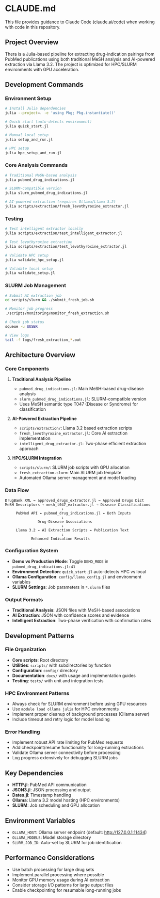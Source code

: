 # CLAUDE.md

This file provides guidance to Claude Code (claude.ai/code) when working with code in this repository.

## Project Overview

Thera is a Julia-based pipeline for extracting drug-indication pairings from PubMed publications using both traditional MeSH analysis and AI-powered extraction via Llama 3.2. The project is optimized for HPC/SLURM environments with GPU acceleration.

## Development Commands

### Environment Setup
```bash
# Install Julia dependencies
julia --project=. -e 'using Pkg; Pkg.instantiate()'

# Quick start (auto-detects environment)
julia quick_start.jl

# Manual local setup
julia setup_and_run.jl

# HPC setup
julia hpc_setup_and_run.jl
```

### Core Analysis Commands
```bash
# Traditional MeSH-based analysis
julia pubmed_drug_indications.jl

# SLURM-compatible version
julia slurm_pubmed_drug_indications.jl

# AI-powered extraction (requires Ollama/Llama 3.2)
julia scripts/extraction/fresh_levothyroxine_extractor.jl
```

### Testing
```bash
# Test intelligent extractor locally
julia scripts/extraction/test_intelligent_extractor.jl

# Test levothyroxine extraction
julia scripts/extraction/test_levothyroxine_extractor.jl

# Validate HPC setup
julia validate_hpc_setup.jl

# Validate local setup  
julia validate_setup.jl
```

### SLURM Job Management
```bash
# Submit AI extraction job
cd scripts/slurm && ./submit_fresh_job.sh

# Monitor job progress
./scripts/monitoring/monitor_fresh_extraction.sh

# Check job status
squeue -u $USER

# View logs
tail -f logs/fresh_extraction_*.out
```

## Architecture Overview

### Core Components

1. **Traditional Analysis Pipeline**
   - `pubmed_drug_indications.jl`: Main MeSH-based drug-disease analysis
   - `slurm_pubmed_drug_indications.jl`: SLURM-compatible version
   - Uses MeSH semantic type T047 (Disease or Syndrome) for classification

2. **AI-Powered Extraction Pipeline**
   - `scripts/extraction/`: Llama 3.2 based extraction scripts
   - `fresh_levothyroxine_extractor.jl`: Core AI extraction implementation
   - `intelligent_drug_extractor.jl`: Two-phase efficient extraction approach

3. **HPC/SLURM Integration**
   - `scripts/slurm/`: SLURM job scripts with GPU allocation
   - `fresh_extraction.slurm`: Main SLURM job template
   - Automated Ollama server management and model loading

### Data Flow

```
DrugBank XML → approved_drugs_extractor.jl → Approved Drugs Dict
MeSH Descriptors → mesh_t047_extractor.jl → Disease Classifications
                          ↓
     PubMed API ← pubmed_drug_indications.jl ← Both Inputs
                          ↓
               Drug-Disease Associations
                          ↓
     Llama 3.2 ← AI Extraction Scripts ← Publication Text
                          ↓
            Enhanced Indication Results
```

### Configuration System

- **Demo vs Production Mode**: Toggle `DEMO_MODE` in `pubmed_drug_indications.jl:41`
- **Environment Detection**: `quick_start.jl` auto-detects HPC vs local
- **Ollama Configuration**: `config/llama_config.jl` and environment variables
- **SLURM Settings**: Job parameters in `*.slurm` files

### Output Formats

- **Traditional Analysis**: JSON files with MeSH-based associations
- **AI Extraction**: JSON with confidence scores and evidence
- **Intelligent Extraction**: Two-phase verification with confirmation rates

## Development Patterns

### File Organization
- **Core scripts**: Root directory
- **Utilities**: `scripts/` with subdirectories by function
- **Configuration**: `config/` directory
- **Documentation**: `docs/` with usage and implementation guides
- **Testing**: `tests/` with unit and integration tests

### HPC Environment Patterns
- Always check for SLURM environment before using GPU resources
- Use `module load ollama julia` for HPC environments
- Implement proper cleanup of background processes (Ollama server)
- Include timeout and retry logic for model loading

### Error Handling
- Implement robust API rate limiting for PubMed requests
- Add checkpoint/resume functionality for long-running extractions
- Validate Ollama server connectivity before processing
- Log progress extensively for debugging SLURM jobs

## Key Dependencies

- **HTTP.jl**: PubMed API communication
- **JSON3.jl**: JSON processing and output
- **Dates.jl**: Timestamp handling
- **Ollama**: Llama 3.2 model hosting (HPC environments)
- **SLURM**: Job scheduling and GPU allocation

## Environment Variables

- `OLLAMA_HOST`: Ollama server endpoint (default: http://127.0.0.1:11434)
- `OLLAMA_MODELS`: Model storage directory
- `SLURM_JOB_ID`: Auto-set by SLURM for job identification

## Performance Considerations

- Use batch processing for large drug sets
- Implement parallel processing where possible
- Monitor GPU memory usage during AI extraction
- Consider storage I/O patterns for large output files
- Enable checkpointing for resumable long-running jobs
